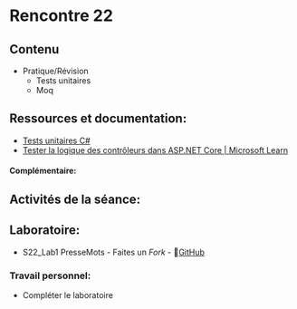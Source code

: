 # Rencontre 22

## Contenu
- Pratique/Révision
    - Tests unitaires 
    - Moq 

## Ressources et documentation: 
- [Tests unitaires C#](https://docs.microsoft.com/en-us/dotnet/core/testing/unit-testing-with-dotnet-test)
- [Tester la logique des contrôleurs dans ASP.NET Core | Microsoft Learn](https://learn.microsoft.com/fr-fr/aspnet/core/mvc/controllers/testing?view=aspnetcore-6.0)

#### Complémentaire: 

## Activités de la séance: 
## Laboratoire: 
- S22_Lab1 PresseMots - Faites un *Fork* - 🔗[GitHub](BRISE)

### Travail personnel: 
- Compléter le laboratoire